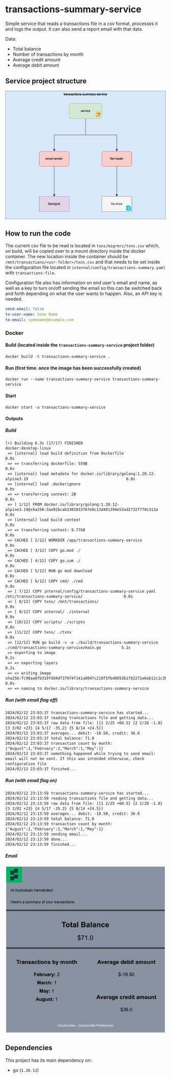 # transactions-summary-service

Simple service that reads a transactions file in a csv format, processes it and logs the output. It can also send a report email with that data.

Data:
- Total balance
- Number of transactions by month
- Average credit amount
- Average debit amount

## Service project structure
![Service Diagram](assets/img/transactions-summary-service.png)

## How to run the code

The current csv file to be read is located in `txns/migrmrz/txns.csv` which, on build, will be copied over to a mount directory inside the docker container. The new location inside the container should be `/mnt/transactions/<usr-folder>/txns.csv` and that needs to be set inside the configuration file located in `internal/config/transactions-summary.yaml` with `transactions-file`.

Configuration file also has information on end user's email and name, as well as a key to turn on/off sending the email so this can be switched back and forth depending on what the user wants to happen. Also, an API key is needed.
```yaml
send-email: false
to-user-name: Some Name 
to-email: somename@example.com 
```

### Docker

#### Build (located inside the `transactions-summary-service` project folder)
```
docker build -t transactions-summary-service .
```

#### Run (first time. once the image has been successfully created)

```
docker run --name transactions-summary-service transactions-summary-service
```

#### Start
```
docker start -a transactions-summary-service
```

#### Outputs
##### Build
```
[+] Building 6.3s (17/17) FINISHED                                                                     docker:desktop-linux
 => [internal] load build definition from Dockerfile                                                                   0.0s
 => => transferring dockerfile: 559B                                                                                   0.0s
 => [internal] load metadata for docker.io/library/golang:1.20.12-alpine3.19                                           0.8s
 => [internal] load .dockerignore                                                                                      0.0s
 => => transferring context: 2B                                                                                        0.0s
 => [ 1/12] FROM docker.io/library/golang:1.20.12-alpine3.19@sha256:3ae92bcab3301033767e8c13d401394e53ad2732f770c313a  0.0s
 => [internal] load build context                                                                                      0.0s
 => => transferring context: 9.77kB                                                                                    0.0s
 => CACHED [ 2/12] WORKDIR /app/transactions-summary-service                                                           0.0s
 => CACHED [ 3/12] COPY go.mod ./                                                                                      0.0s
 => CACHED [ 4/12] COPY go.sum ./                                                                                      0.0s
 => CACHED [ 5/12] RUN go mod download                                                                                 0.0s
 => CACHED [ 6/12] COPY cmd/ ./cmd                                                                                     0.0s
 => [ 7/12] COPY internal/config/transactions-summary-service.yaml /etc/transactions-summary-service/                  0.0s
 => [ 8/12] COPY txns/ /mnt/transactions/                                                                              0.0s
 => [ 9/12] COPY internal/ ./internal                                                                                  0.0s
 => [10/12] COPY scripts/ ./scripts                                                                                    0.0s
 => [11/12] COPY txns/ ./txns                                                                                          0.0s
 => [12/12] RUN go build -v -o ./build/transactions-summary-service ./cmd/transactions-summary-service/main.go         5.1s
 => exporting to image                                                                                                 0.2s
 => => exporting layers                                                                                                0.2s
 => => writing image sha256:fc98aa8fb319fdd4df37974f141a8047c210f5fbd0853b1f82271e6ab12c1c3b                           0.0s
 => => naming to docker.io/library/transactions-summary-service
```
##### Run (with email flag off)
```
2024/02/12 23:03:37 transactions-summary-service has started...
2024/02/12 23:03:37 reading transactions file and getting data...
2024/02/12 23:03:37 raw data from file: [{1 2/25 +60.5} {2 2/28 -1.8} {3 3/02 +23} {4 5/17 -35.2} {5 8/14 +24.5}]
2024/02/12 23:03:37 averages... debit: -18.50, credit: 36.0
2024/02/12 23:03:37 total balance: 71.0
2024/02/12 23:03:37 transaction count by month: {"August":1,"February":2,"March":1,"May":1}
2024/02/12 23:03:37 something happened while trying to send email: email will not be sent. If this was intended otherwise, check configuration file
2024/02/12 23:03:37 finished...
```

##### Run (with email flag on)
```
2024/02/12 23:13:59 transactions-summary-service has started...
2024/02/12 23:13:59 reading transactions file and getting data...
2024/02/12 23:13:59 raw data from file: [{1 2/25 +60.5} {2 2/28 -1.8} {3 3/02 +23} {4 5/17 -35.2} {5 8/14 +24.5}]
2024/02/12 23:13:59 averages... debit: -18.50, credit: 36.0
2024/02/12 23:13:59 total balance: 71.0
2024/02/12 23:13:59 transaction count by month: {"August":1,"February":2,"March":1,"May":1}
2024/02/12 23:13:59 sending email...
2024/02/12 23:13:59 done...
2024/02/12 23:13:59 finished...
```

##### Email
![Sendgrid template](assets/img/sendgrid-screenshot.png)

## Dependencies

This project has its main dependency on:
* go (`1.20.12`)
